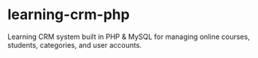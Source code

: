 # learning-crm-php
Learning CRM system built in PHP &amp; MySQL for managing online courses, students, categories, and user accounts.

